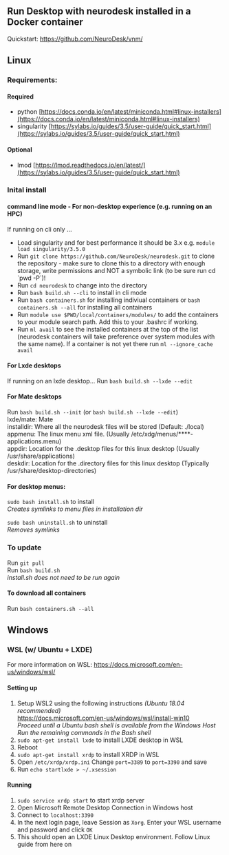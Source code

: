 ## Run Desktop with neurodesk installed in a Docker container
Quickstart: https://github.com/NeuroDesk/vnm/


## Linux 
### Requirements:
#### Required
- python [https://docs.conda.io/en/latest/miniconda.html#linux-installers](https://docs.conda.io/en/latest/miniconda.html#linux-installers)
- singularity [https://sylabs.io/guides/3.5/user-guide/quick_start.html](https://sylabs.io/guides/3.5/user-guide/quick_start.html)

#### Optional
- lmod [https://lmod.readthedocs.io/en/latest/](https://sylabs.io/guides/3.5/user-guide/quick_start.html)

### Inital install
#### command line mode - For non-desktop experience (e.g. running on an HPC)  
If running on cli only ... 
- Load singularity and for best performance it should be 3.x e.g. `module load singularity/3.5.0` 
- Run `git clone https://github.com/NeuroDesk/neurodesk.git` to clone the repository - make sure to clone this to a directory with enough storage, write permissions and NOT a symbolic link (to be sure run cd \`pwd -P\`)!
- Run `cd neurodesk` to change into the directory
- Run `bash build.sh --cli` to install in cli mode  
- Run `bash containers.sh` for installing indiviual containers or `bash containers.sh --all` for installing all containers
- Run `module use $PWD/local/containers/modules/` to add the containers to your module search path. Add this to your .bashrc if working.
- Run `ml avail` to see the installed containers at the top of the list (neurodesk containers will take preference over system modules with the same name). If a container is not yet there run `ml --ignore_cache avail`

#### For Lxde desktops
If running on an lxde desktop...
Run `bash build.sh --lxde --edit`

#### For Mate desktops
Run `bash build.sh --init`  (or `bash build.sh --lxde --edit`)  
lxde/mate: Mate  
installdir: Where all the neurodesk files will be stored (Default: ./local)  
appmenu: The linux menu xml file.  (Usually /etc/xdg/menus/\*\*\*\*-applications.menu)  
appdir: Location for the .desktop files for this linux desktop (Usually /usr/share/applications)  
deskdir: Location for the .directory files for this linux desktop (Typically /usr/share/desktop-directories)  

#### For desktop menus:  

`sudo bash install.sh` to install  
_Creates symlinks to menu files in installation dir_  
  
`sudo bash uninstall.sh` to uninstall  
_Removes symlinks_  

### To update

Run `git pull`  
Run `bash build.sh`  
_install.sh does not need to be run again_

#### To download all containers
Run `bash containers.sh --all`

## Windows

### WSL (w/ Ubuntu + LXDE)
For more information on WSL: https://docs.microsoft.com/en-us/windows/wsl/  

#### Setting up
1. Setup WSL2 using the following instructions _(Ubuntu 18.04 recommended)_  
https://docs.microsoft.com/en-us/windows/wsl/install-win10  
_Proceed until a Ubuntu bash shell is available from the Windows Host_  
_Run the remaining commands in the Bash shell_
2. `sudo apt-get install lxde` to install LXDE desktop in WSL
3. Reboot
4. `sudo apt-get install xrdp` to install XRDP in WSL
5. Open `/etc/xrdp/xrdp.ini`
Change `port=3389` to `port=3390` and save
6. Run `echo startlxde > ~/.xsession`

#### Running
1. `sudo service xrdp start` to start xrdp server
2. Open Microsoft Remote Desktop Connection in Windows host
3. Connect to `localhost:3390`
4. In the next login page, leave Session as `Xorg`. Enter your WSL username and password and click `OK`
5. This should open an LXDE Linux Desktop environment. Follow Linux guide from here on
